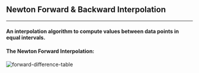 ## Newton Forward & Backward Interpolation
---
#### An interpolation algorithm to compute values between data points in equal intervals.

#### The Newton Forward Interpolation:
![forward-difference-table](https://user-images.githubusercontent.com/86224563/154833141-ea732bbf-82fe-48ed-8189-142a908f1370.jpg)

